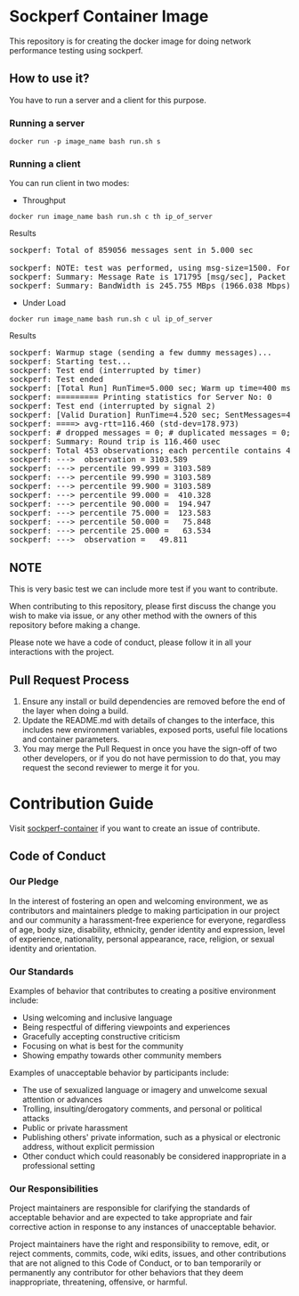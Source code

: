 # Sockperf Container Image

This repository is for creating the docker image for doing network performance testing using sockperf. 

## How to use it? 

You have to run a server and a client for this purpose. 

### Running a server

```docker run -p image_name bash run.sh s```


### Running a client

You can run client in two modes:

- Throughput

```docker run image_name bash run.sh c th ip_of_server```

Results

<pre>
sockperf: Total of 859056 messages sent in 5.000 sec

sockperf: NOTE: test was performed, using msg-size=1500. For getting maximum throughput consider using --msg-size=1472
sockperf: Summary: Message Rate is 171795 [msg/sec], Packet Rate is about 343590 [pkt/sec] (2 ip frags / msg)
sockperf: Summary: BandWidth is 245.755 MBps (1966.038 Mbps)
</pre>


- Under Load

```docker run image_name bash run.sh c ul ip_of_server```

Results

<pre>
sockperf: Warmup stage (sending a few dummy messages)...
sockperf: Starting test...
sockperf: Test end (interrupted by timer)
sockperf: Test ended
sockperf: [Total Run] RunTime=5.000 sec; Warm up time=400 msec; SentMessages=50005; ReceivedMessages=500
sockperf: ========= Printing statistics for Server No: 0
sockperf: Test end (interrupted by signal 2)
sockperf: [Valid Duration] RunTime=4.520 sec; SentMessages=45201; ReceivedMessages=453
sockperf: ====> avg-rtt=116.460 (std-dev=178.973)
sockperf: # dropped messages = 0; # duplicated messages = 0; # out-of-order messages = 0
sockperf: Summary: Round trip is 116.460 usec
sockperf: Total 453 observations; each percentile contains 4.53 observations
sockperf: ---> <MAX> observation = 3103.589
sockperf: ---> percentile 99.999 = 3103.589
sockperf: ---> percentile 99.990 = 3103.589
sockperf: ---> percentile 99.900 = 3103.589
sockperf: ---> percentile 99.000 =  410.328
sockperf: ---> percentile 90.000 =  194.947
sockperf: ---> percentile 75.000 =  123.583
sockperf: ---> percentile 50.000 =   75.848
sockperf: ---> percentile 25.000 =   63.534
sockperf: ---> <MIN> observation =   49.811
</pre>

## NOTE

This is very basic test we can include more test if you want to contribute. 


When contributing to this repository, please first discuss the change you wish to make via issue, or any other method with the owners of this repository before making a change.

Please note we have a code of conduct, please follow it in all your interactions with the project.

## Pull Request Process

1. Ensure any install or build dependencies are removed before the end of the layer when doing a
   build.
2. Update the README.md with details of changes to the interface, this includes new environment
   variables, exposed ports, useful file locations and container parameters.
4. You may merge the Pull Request in once you have the sign-off of two other developers, or if you
   do not have permission to do that, you may request the second reviewer to merge it for you.

# Contribution Guide

Visit [sockperf-container](https://github.com/chowmean/sockperf-container) if you want to create an issue of contribute. 

## Code of Conduct

### Our Pledge

In the interest of fostering an open and welcoming environment, we as
contributors and maintainers pledge to making participation in our project and
our community a harassment-free experience for everyone, regardless of age, body
size, disability, ethnicity, gender identity and expression, level of experience,
nationality, personal appearance, race, religion, or sexual identity and
orientation.

### Our Standards

Examples of behavior that contributes to creating a positive environment
include:

* Using welcoming and inclusive language
* Being respectful of differing viewpoints and experiences
* Gracefully accepting constructive criticism
* Focusing on what is best for the community
* Showing empathy towards other community members

Examples of unacceptable behavior by participants include:

* The use of sexualized language or imagery and unwelcome sexual attention or
advances
* Trolling, insulting/derogatory comments, and personal or political attacks
* Public or private harassment
* Publishing others' private information, such as a physical or electronic
  address, without explicit permission
* Other conduct which could reasonably be considered inappropriate in a
  professional setting

### Our Responsibilities

Project maintainers are responsible for clarifying the standards of acceptable
behavior and are expected to take appropriate and fair corrective action in
response to any instances of unacceptable behavior.

Project maintainers have the right and responsibility to remove, edit, or
reject comments, commits, code, wiki edits, issues, and other contributions
that are not aligned to this Code of Conduct, or to ban temporarily or
permanently any contributor for other behaviors that they deem inappropriate,
threatening, offensive, or harmful.


